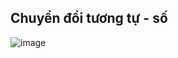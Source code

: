 ## Chuyển đổi tương tự - số

![image](https://user-images.githubusercontent.com/56266496/235947727-9c5b5490-9d20-48fc-9e91-61df833585c1.png)

